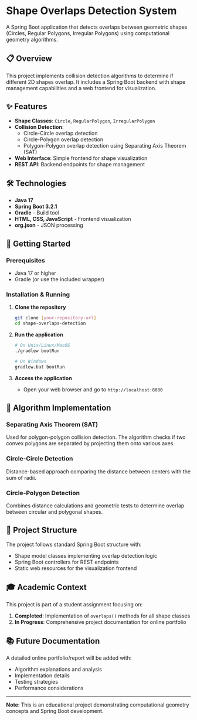 # Shape Overlaps Detection System

A Spring Boot application that detects overlaps between geometric shapes (Circles, Regular Polygons, Irregular Polygons) using computational geometry algorithms.

## 📋 Overview

This project implements collision detection algorithms to determine if different 2D shapes overlap. It includes a Spring Boot backend with shape management capabilities and a web frontend for visualization.

## ✨ Features

- **Shape Classes**: `Circle`, `RegularPolygon`, `IrregularPolygon`
- **Collision Detection**:
  - Circle-Circle overlap detection
  - Circle-Polygon overlap detection  
  - Polygon-Polygon overlap detection using Separating Axis Theorem (SAT)
- **Web Interface**: Simple frontend for shape visualization
- **REST API**: Backend endpoints for shape management

## 🛠 Technologies

- **Java 17**
- **Spring Boot 3.2.1**
- **Gradle** - Build tool
- **HTML, CSS, JavaScript** - Frontend visualization
- **org.json** - JSON processing

## 🚀 Getting Started

### Prerequisites
- Java 17 or higher
- Gradle (or use the included wrapper)

### Installation & Running

1. **Clone the repository**
   ```bash
   git clone [your-repository-url]
   cd shape-overlaps-detection
   ```

2. **Run the application**
   ```bash
   # On Unix/Linux/MacOS
   ./gradlew bootRun
   
   # On Windows
   gradlew.bat bootRun
   ```

3. **Access the application**
   - Open your web browser and go to `http://localhost:8080`

## 🔬 Algorithm Implementation

### Separating Axis Theorem (SAT)
Used for polygon-polygon collision detection. The algorithm checks if two convex polygons are separated by projecting them onto various axes.

### Circle-Circle Detection
Distance-based approach comparing the distance between centers with the sum of radii.

### Circle-Polygon Detection
Combines distance calculations and geometric tests to determine overlap between circular and polygonal shapes.

## 📁 Project Structure

The project follows standard Spring Boot structure with:
- Shape model classes implementing overlap detection logic
- Spring Boot controllers for REST endpoints
- Static web resources for the visualization frontend

## 🎓 Academic Context

This project is part of a student assignment focusing on:
1. **Completed**: Implementation of `overlaps()` methods for all shape classes
2. **In Progress**: Comprehensive project documentation for online portfolio

## 📚 Future Documentation

A detailed online portfolio/report will be added with:
- Algorithm explanations and analysis
- Implementation details
- Testing strategies
- Performance considerations

---

**Note**: This is an educational project demonstrating computational geometry concepts and Spring Boot development.
